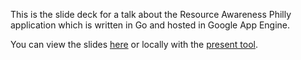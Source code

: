 This is the slide deck for a talk about the Resource Awareness Philly application which is written in Go and hosted in Google App Engine.

You can view the slides [here](http://talks.godoc.org/github.com/ramjac/homeless-services/presentation/rap.slide#1) or locally with the [present tool](https://godoc.org/golang.org/x/tools/present).